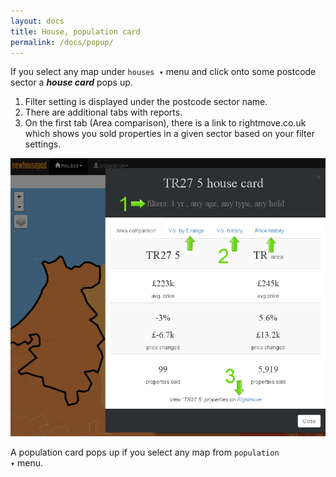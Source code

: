 ```yaml
---
layout: docs
title: House, population card
permalink: /docs/popup/
---
```

If you select any map under <code>houses &#x25BE;</code> menu and
click onto some postcode sector a <b><i>house card</i></b> pops up.

<ol>
    <li>Filter setting is displayed under the postcode sector name.</li>
    <li>There are additional tabs with reports.</li>
    <li>On the first tab (Area comparison), there is a link to rightmove.co.uk which shows you sold properties in a given sector based on your filter settings.</li>
</ol>

![Truro average property price map](/img/house_card.png)

A population card pops up if you select any map
from <code>population &#x25BE;</code> menu.
